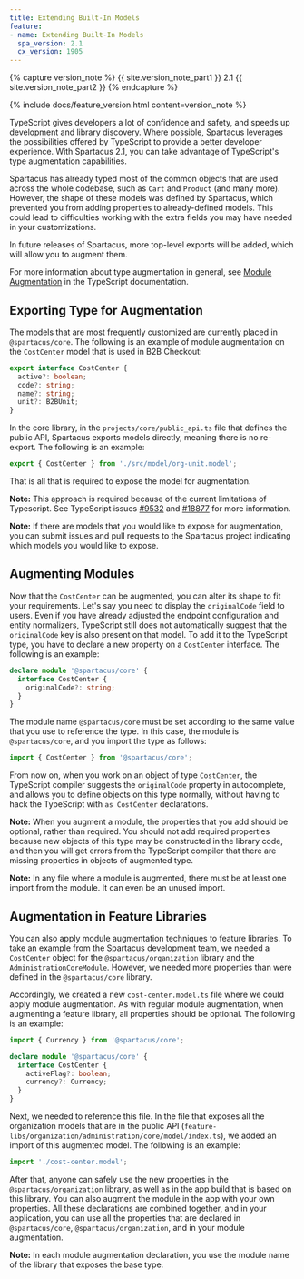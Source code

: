 ```yaml
---
title: Extending Built-In Models
feature:
- name: Extending Built-In Models
  spa_version: 2.1
  cx_version: 1905
---
```


{% capture version_note %}
{{ site.version_note_part1 }} 2.1 {{ site.version_note_part2 }}
{% endcapture %}

{% include docs/feature_version.html content=version_note %}

TypeScript gives developers a lot of confidence and safety, and speeds up development and library discovery. Where possible, Spartacus leverages the possibilities offered by TypeScript to provide a better developer experience. With Spartacus 2.1, you can take advantage of TypeScript's type augmentation capabilities.

Spartacus has already typed most of the common objects that are used across the whole codebase, such as `Cart` and `Product` (and many more). However, the shape of these models was defined by Spartacus, which prevented you from adding properties to already-defined models. This could lead to difficulties working with the extra fields you may have needed in your customizations.

In future releases of Spartacus, more top-level exports will be added, which will allow you to augment them.

For more information about type augmentation in general, see [Module Augmentation](https://www.typescriptlang.org/docs/handbook/declaration-merging.html#module-augmentation) in the TypeScript documentation.

## Exporting Type for Augmentation

The models that are most frequently customized are currently placed in `@spartacus/core`. The following is an example of module augmentation on the `CostCenter` model that is used in B2B Checkout:

```ts
export interface CostCenter {
  active?: boolean;
  code?: string;
  name?: string;
  unit?: B2BUnit;
}
```

In the core library, in the `projects/core/public_api.ts` file that defines the public API, Spartacus exports models directly, meaning there is no re-export. The following is an example:

```ts
export { CostCenter } from './src/model/org-unit.model';
```

That is all that is required to expose the model for augmentation.

**Note:** This approach is required because of the current limitations of Typescript. See TypeScript issues [#9532](https://github.com/microsoft/TypeScript/issues/9532) and [#18877](https://github.com/microsoft/TypeScript/issues/18877) for more information.

**Note:** If there are models that you would like to expose for augmentation, you can submit issues and pull requests to the Spartacus project indicating which models you would like to expose.

## Augmenting Modules

Now that the `CostCenter` can be augmented, you can alter its shape to fit your requirements. Let's say you need to display the `originalCode` field to users. Even if you have already adjusted the endpoint configuration and entity normalizers, TypeScript still does not automatically suggest that the `originalCode` key is also present on that model. To add it to the TypeScript type, you have to declare a new property on a `CostCenter` interface. The following is an example:

```ts
declare module '@spartacus/core' {
  interface CostCenter {
    originalCode?: string;
  }
}
```

The module name `@spartacus/core` must be set according to the same value that you use to reference the type. In this case, the module is `@spartacus/core`, and you import the type as follows:

```ts
import { CostCenter } from '@spartacus/core';
```

From now on, when you work on an object of type `CostCenter`, the TypeScript compiler suggests the `originalCode` property in autocomplete, and allows you to define objects on this type normally, without having to hack the TypeScript with `as CostCenter` declarations.

**Note:** When you augment a module, the properties that you add should be optional, rather than required. You should not add required properties because new objects of this type may be constructed in the library code, and then you will get errors from the TypeScript compiler that there are missing properties in objects of augmented type.

**Note:** In any file where a module is augmented, there must be at least one import from the module. It can even be an unused import.

## Augmentation in Feature Libraries

You can also apply module augmentation techniques to feature libraries. To take an example from the Spartacus development team, we needed a `CostCenter` object for the `@spartacus/organization` library and the `AdministrationCoreModule`. However, we needed more properties than were defined in the `@spartacus/core` library.

Accordingly, we created a new `cost-center.model.ts` file where we could apply module augmentation. As with regular module augmentation, when augmenting a feature library, all properties should be optional. The following is an example:

```ts
import { Currency } from '@spartacus/core';

declare module '@spartacus/core' {
  interface CostCenter {
    activeFlag?: boolean;
    currency?: Currency;
  }
}
```

Next, we needed to reference this file. In the file that exposes all the organization models that are in the public API (`feature-libs/organization/administration/core/model/index.ts`), we added an import of this augmented model. The following is an example:

```ts
import './cost-center.model';
```

After that, anyone can safely use the new properties in the `@spartacus/organization` library, as well as in the app build that is based on this library. You can also augment the module in the app with your own properties. All these declarations are combined together, and in your application, you can use all the properties that are declared in `@spartacus/core`, `@spartacus/organization`, and in your module augmentation.

**Note:** In each module augmentation declaration, you use the module name of the library that exposes the base type.
